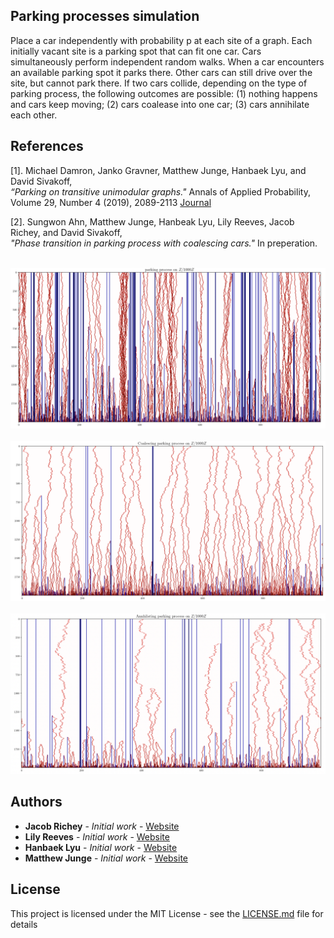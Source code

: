 ## Parking processes simulation 

Place a car independently with probability p at each site of a graph. Each initially vacant site is a parking spot that can fit one car. Cars simultaneously perform independent random walks. When a car encounters an available parking spot it parks there. Other cars can still drive over the site, but cannot park there. If two cars collide, depending on the type of parking process, the following outcomes are possible: (1) nothing happens and cars keep moving; (2) cars coalease into one car; (3) cars annihilate each other. 

## References 

[1]. Michael Damron, Janko Gravner, Matthew Junge, Hanbaek Lyu, and David Sivakoff,\
*“Parking on transitive unimodular graphs."* Annals of Applied Probability, Volume 29, Number 4 (2019), 2089-2113 [Journal](https://projecteuclid.org/euclid.aoap/1563869038) 

[2]. Sungwon Ahn, Matthew Junge, Hanbeak Lyu, Lily Reeves, Jacob Richey, and David Sivakoff, \
*"Phase transition in parking process with coalescing cars."* In preperation.




&nbsp;
![](Figures/CP_ex_1.png)
&nbsp;
![](Figures/CP_ex_2.png)
&nbsp;
![](Figures/CP_ex_3.png)

## Authors

* **Jacob Richey** - *Initial work* - [Website](https://personal.math.ubc.ca/~jfrichey/)
* **Lily Reeves** - *Initial work* - [Website](https://www.cam.cornell.edu/research/grad-students/lily-reeves)
* **Hanbaek Lyu** - *Initial work* - [Website](https://hanbaeklyu.com)
* **Matthew Junge** - *Initial work* - [Website](https://www.mathjunge.com)

## License

This project is licensed under the MIT License - see the [LICENSE.md](LICENSE.md) file for details

